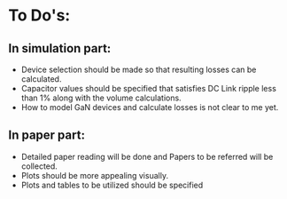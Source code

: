 # To Do's: #

## In simulation part: ##

* Device selection should be made so that resulting losses can be calculated.
* Capacitor values should be specified that satisfies DC Link ripple less than 1% along with the volume calculations. 
* How to model GaN devices and calculate losses is not clear to me yet. 


## In paper part: ##

* Detailed paper reading will be done and Papers to be referred will be collected.
* Plots should be more appealing visually. 
* Plots and tables to be utilized should be specified
